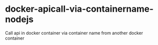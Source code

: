 # docker-apicall-via-containername-nodejs
Call api in docker container via container name from another docker container
